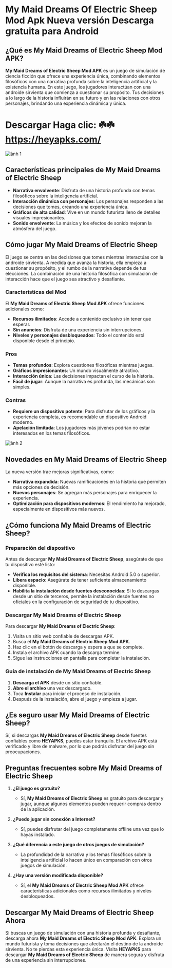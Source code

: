 # My Maid Dreams Of Electric Sheep Mod Apk Nueva versión Descarga gratuita para Android

## ¿Qué es **My Maid Dreams of Electric Sheep Mod APK**?

**My Maid Dreams of Electric Sheep Mod APK** es un juego de simulación de ciencia ficción que ofrece una experiencia única, combinando elementos filosóficos con una narrativa profunda sobre la inteligencia artificial y la existencia humana. En este juego, los jugadores interactúan con una androide sirvienta que comienza a cuestionar su propósito. Tus decisiones a lo largo de la historia influirán en su futuro y en las relaciones con otros personajes, brindando una experiencia dinámica y única.

# Descargar Haga clic: ☘️☘️ https://heyapks.com/
![ảnh 1](https://github.com/user-attachments/assets/9f13a1fe-9348-42fa-ba1e-6ff66fa1995b)

## Características principales de **My Maid Dreams of Electric Sheep**

- **Narrativa envolvente**: Disfruta de una historia profunda con temas filosóficos sobre la inteligencia artificial.
- **Interacción dinámica con personajes**: Los personajes responden a las decisiones que tomes, creando una experiencia única.
- **Gráficos de alta calidad**: Vive en un mundo futurista lleno de detalles visuales impresionantes.
- **Sonido envolvente**: La música y los efectos de sonido mejoran la atmósfera del juego.

## Cómo jugar **My Maid Dreams of Electric Sheep**

El juego se centra en las decisiones que tomes mientras interactúas con la androide sirvienta. A medida que avanza la historia, ella empieza a cuestionar su propósito, y el rumbo de la narrativa depende de tus elecciones. La combinación de una historia filosófica con simulación de interacción hace que el juego sea atractivo y desafiante.

### Características del Mod

El **My Maid Dreams of Electric Sheep Mod APK** ofrece funciones adicionales como:

- **Recursos ilimitados**: Accede a contenido exclusivo sin tener que esperar.
- **Sin anuncios**: Disfruta de una experiencia sin interrupciones.
- **Niveles y personajes desbloqueados**: Todo el contenido está disponible desde el principio.

### Pros

- **Temas profundos**: Explora cuestiones filosóficas mientras juegas.
- **Gráficos impresionantes**: Un mundo visualmente atractivo.
- **Interacción única**: Las decisiones impactan el curso de la historia.
- **Fácil de jugar**: Aunque la narrativa es profunda, las mecánicas son simples.

### Contras

- **Requiere un dispositivo potente**: Para disfrutar de los gráficos y la experiencia completa, es recomendable un dispositivo Android moderno.
- **Apelación limitada**: Los jugadores más jóvenes podrían no estar interesados en los temas filosóficos.

![ảnh 2](https://github.com/user-attachments/assets/8f8a88c6-dbfc-460f-87c2-a468732de416)

## Novedades en **My Maid Dreams of Electric Sheep**

La nueva versión trae mejoras significativas, como:

- **Narrativa expandida**: Nuevas ramificaciones en la historia que permiten más opciones de decisión.
- **Nuevos personajes**: Se agregan más personajes para enriquecer la experiencia.
- **Optimización para dispositivos modernos**: El rendimiento ha mejorado, especialmente en dispositivos más nuevos.

## ¿Cómo funciona **My Maid Dreams of Electric Sheep**?

### Preparación del dispositivo

Antes de descargar **My Maid Dreams of Electric Sheep**, asegúrate de que tu dispositivo esté listo:

- **Verifica los requisitos del sistema**: Necesitas Android 5.0 o superior.
- **Libera espacio**: Asegúrate de tener suficiente almacenamiento disponible.
- **Habilita la instalación desde fuentes desconocidas**: Si lo descargas desde un sitio de terceros, permite la instalación desde fuentes no oficiales en la configuración de seguridad de tu dispositivo.

### Descargar **My Maid Dreams of Electric Sheep**

Para descargar **My Maid Dreams of Electric Sheep**:

1. Visita un sitio web confiable de descargas APK.
2. Busca el **My Maid Dreams of Electric Sheep Mod APK**.
3. Haz clic en el botón de descarga y espera a que se complete.
4. Instala el archivo APK cuando la descarga termine.
5. Sigue las instrucciones en pantalla para completar la instalación.

### Guía de instalación de **My Maid Dreams of Electric Sheep**

1. **Descarga el APK** desde un sitio confiable.
2. **Abre el archivo** una vez descargado.
3. Toca **Instalar** para iniciar el proceso de instalación.
4. Después de la instalación, abre el juego y empieza a jugar.

## ¿Es seguro usar **My Maid Dreams of Electric Sheep**?

Sí, si descargas **My Maid Dreams of Electric Sheep** desde fuentes confiables como **HEYAPKS**, puedes estar tranquilo. El archivo APK está verificado y libre de malware, por lo que podrás disfrutar del juego sin preocupaciones.

## Preguntas frecuentes sobre **My Maid Dreams of Electric Sheep**

1. **¿El juego es gratuito?**
   - Sí, **My Maid Dreams of Electric Sheep** es gratuito para descargar y jugar, aunque algunos elementos pueden requerir compras dentro de la aplicación.

2. **¿Puedo jugar sin conexión a Internet?**
   - Sí, puedes disfrutar del juego completamente offline una vez que lo hayas instalado.

3. **¿Qué diferencia a este juego de otros juegos de simulación?**
   - La profundidad de la narrativa y los temas filosóficos sobre la inteligencia artificial lo hacen único en comparación con otros juegos de simulación.

4. **¿Hay una versión modificada disponible?**
   - Sí, el **My Maid Dreams of Electric Sheep Mod APK** ofrece características adicionales como recursos ilimitados y niveles desbloqueados.

## Descargar **My Maid Dreams of Electric Sheep** Ahora

Si buscas un juego de simulación con una historia profunda y desafiante, descarga ahora **My Maid Dreams of Electric Sheep Mod APK**. Explora un mundo futurista y toma decisiones que afectarán el destino de la androide sirvienta. No te pierdas esta experiencia única. Visita **HEYAPKS** para descargar **My Maid Dreams of Electric Sheep** de manera segura y disfruta de una experiencia sin interrupciones.
